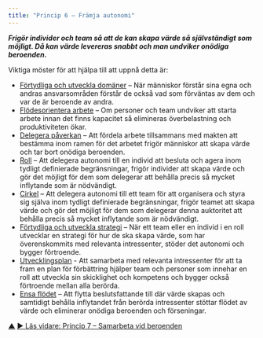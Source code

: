 ```yaml
---
title: "Princip 6 – Främja autonomi"
---
```




**_Frigör individer och team så att de kan skapa värde så självständigt som möjligt. Då kan värde levereras snabbt och man undviker onödiga beroenden._**

Viktiga möster för att hjälpa till att uppnå detta är:

-   [Förtydliga och utveckla domäner](clarify-and-develop-domains.html) – När människor förstår sina egna och andras ansvarsområden förstår de också vad som förväntas av dem och var de är beroende av andra.
-   [Flödesorientera arbete](pull-system-for-work.html) – Om personer och team undviker att starta arbete innan det finns kapacitet så elimineras överbelastning och produktiviteten ökar.
-   [Delegera påverkan](delegate-influence.html) – Att fördela arbete tillsammans med makten att bestämma inom ramen för det arbetet frigör människor att skapa värde och tar bort onödiga beroenden.
-   [Roll](role.html) – Att delegera autonomi till en individ att besluta och agera inom tydligt definierade begränsningar, frigör individer att skapa värde och gör det möjligt för dem som delegerar att behålla precis så mycket inflytande som är nödvändigt.
-   [Cirkel](circle.html) – Att delegera autonomi till ett team för att organisera och styra sig själva inom tydligt definierade begränsningar, frigör teamet att skapa värde och gör det möjligt för dem som delegerar denna auktoritet att behålla precis så mycket inflytande som är nödvändigt.
-   [Förtydliga och utveckla strategi](clarify-and-develop-strategy.html) – När ett team eller en individ i en roll utvecklar en strategi för hur de ska skapa värde, som har överenskommits med relevanta intressenter, stöder det autonomi och bygger förtroende.
-   [Utvecklingsplan](development-plan.html) - Att samarbeta med relevanta intressenter för att ta fram en plan för förbättring hjälper team och personer som innehar en roll att utveckla sin skicklighet och kompetens och bygger också förtroende mellan alla berörda.
-   [Ensa flödet](align-flow.html) – Att flytta beslutsfattande till där värde skapas och samtidigt behålla inflytandet från berörda intressenter stöttar flödet av värde och eliminerar onödiga beroenden och förseningar.



<div class="bottom-nav">
<a href="structure.html" title="Upp: Två principer för struktur">▲</a> <a href="collaborate-on-dependencies.html" title="Läs vidare: Princip 7 – Samarbeta vid beroenden">▶ Läs vidare: Princip 7 – Samarbeta vid beroenden</a>
</div>


<script type="text/javascript">
Mousetrap.bind('g n', function() {
    window.location.href = 'collaborate-on-dependencies.html';
    return false;
});
</script>

